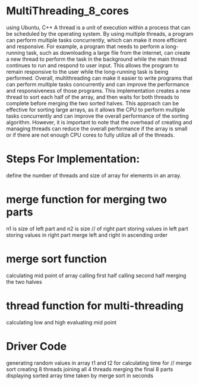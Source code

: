# MultiThreading_8_cores
using Ubuntu, C++
A thread is a unit of execution within a process that can be scheduled by the operating system. By using multiple threads, a program can perform multiple tasks concurrently, which can make it more efficient and responsive.
For example, a program that needs to perform a long-running task, such as downloading a large file from the internet, can create a new thread to perform the task in the background while the main thread continues to run and respond to user input. This allows the program to remain responsive to the user while the long-running task is being performed.
Overall, multithreading can make it easier to write programs that can perform multiple tasks concurrently and can improve the performance and responsiveness of those programs.
This implementation creates a new thread to sort each half of the array, and then waits for both threads to complete before merging the two sorted halves.
This approach can be effective for sorting large arrays, as it allows the CPU to perform multiple tasks concurrently and can improve the overall performance of the sorting algorithm. However, it is important to note that the overhead of creating and managing threads can reduce the overall performance if the array is small or if there are not enough CPU cores to fully utilize all of the threads.
# Steps For Implementation:
define the number of threads and size of array for elements in an array.
# merge function for merging two parts

 n1 is size of left part and n2 is size
    // of right part
    storing values in left part
    storing values in right part
    merge left and right in ascending order
# merge sort function
 calculating mid point of array
  calling first half
  calling second half
  merging the two halves
  
 # thread function for multi-threading
 calculating low and high
 evaluating mid point
 # Driver Code
 generating random values in array
 t1 and t2 for calculating time for
    // merge sort
    creating 8 threads
    joining all 4 threads
    merging the final 8 parts
    displaying sorted array
    time taken by merge sort in seconds
